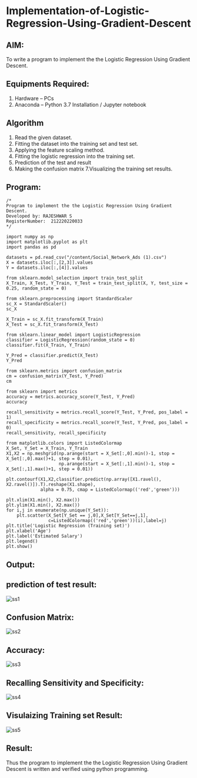 # Implementation-of-Logistic-Regression-Using-Gradient-Descent

## AIM:
To write a program to implement the the Logistic Regression Using Gradient Descent.

## Equipments Required:
1. Hardware – PCs
2. Anaconda – Python 3.7 Installation / Jupyter notebook

## Algorithm
1. Read the given dataset.
2. Fitting the dataset into the training set and test set.
3. Applying the feature scaling method.
4. Fitting the logistic regression into the training set.
5. Prediction of the test and result
6. Making the confusion matrix
7.Visualizing the training set results.

## Program:
```
/*
Program to implement the the Logistic Regression Using Gradient Descent.
Developed by: RAJESHWAR S
RegisterNumber:  212220220033
*/

import numpy as np
import matplotlib.pyplot as plt
import pandas as pd

datasets = pd.read_csv("/content/Social_Network_Ads (1).csv")
X = datasets.iloc[:,[2,3]].values
Y = datasets.iloc[:,[4]].values

from sklearn.model_selection import train_test_split
X_Train, X_Test, Y_Train, Y_Test = train_test_split(X, Y, test_size = 0.25, random_state = 0)

from sklearn.preprocessing import StandardScaler
sc_X = StandardScaler()
sc_X

X_Train = sc_X.fit_transform(X_Train)
X_Test = sc_X.fit_transform(X_Test)

from sklearn.linear_model import LogisticRegression
classifier = LogisticRegression(random_state = 0)
classifier.fit(X_Train, Y_Train)

Y_Pred = classifier.predict(X_Test)
Y_Pred

from sklearn.metrics import confusion_matrix
cm = confusion_matrix(Y_Test, Y_Pred)
cm

from sklearn import metrics
accuracy = metrics.accuracy_score(Y_Test, Y_Pred)
accuracy

recall_sensitivity = metrics.recall_score(Y_Test, Y_Pred, pos_label = 1)
recall_specificity = metrics.recall_score(Y_Test, Y_Pred, pos_label = 0)
recall_sensitivity, recall_specificity

from matplotlib.colors import ListedColormap
X_Set, Y_Set = X_Train, Y_Train
X1,X2 = np.meshgrid(np.arange(start = X_Set[:,0].min()-1, stop = X_Set[:,0].max()+1, step = 0.01), 
                    np.arange(start = X_Set[:,1].min()-1, stop = X_Set[:,1].max()+1, step = 0.01))

plt.contourf(X1,X2,classifier.predict(np.array([X1.ravel(),
X2.ravel()]).T).reshape(X1.shape),
             alpha = 0.75, cmap = ListedColormap(('red','green')))

plt.xlim(X1.min(), X2.max())
plt.ylim(X1.min(), X2.max())
for i,j in enumerate(np.unique(Y_Set)):
    plt.scatter(X_Set[Y_Set == j,0],X_Set[Y_Set==j,1],
                c=ListedColormap(('red','green'))(i),label=j)
plt.title('Logistic Regression (Training set)')
plt.xlabel('Age')
plt.label('Estimated Salary')
plt.legend()
plt.show()

```

## Output:

## prediction of test result:
![ss1](https://user-images.githubusercontent.com/115924983/196043905-486ae8b3-8331-497f-b56c-31c043d5534a.jpg)

## Confusion Matrix:
![ss2](https://user-images.githubusercontent.com/115924983/196043950-f2820ad1-5587-4f10-906a-37fbbc534063.jpg)

## Accuracy:
![ss3](https://user-images.githubusercontent.com/115924983/196043995-f2e01dc1-9b4a-4531-91d4-78297fce9805.jpg)

## Recalling Sensitivity and Specificity:
![ss4](https://user-images.githubusercontent.com/115924983/196044010-c9d30091-f1ae-48d7-b6eb-ac7eda2d96ac.jpg)

## Visulaizing Training set Result:
![ss5](https://user-images.githubusercontent.com/115924983/196044026-87238184-3303-445b-8f37-ba7698eae18e.png)

## Result:
Thus the program to implement the the Logistic Regression Using Gradient Descent is written and verified using python programming.

